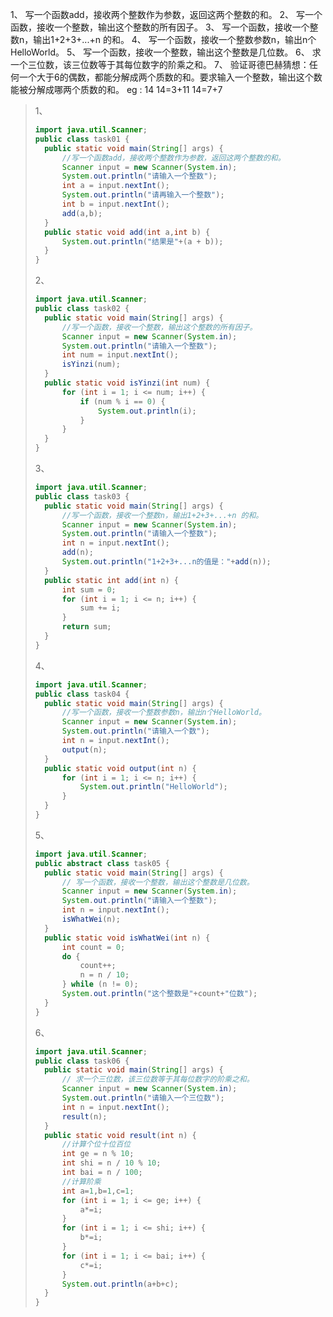 1、 写一个函数add，接收两个整数作为参数，返回这两个整数的和。
2、 写一个函数，接收一个整数，输出这个整数的所有因子。
3、 写一个函数，接收一个整数n，输出1+2+3+...+n 的和。
4、 写一个函数，接收一个整数参数n，输出n个HelloWorld。
5、 写一个函数，接收一个整数，输出这个整数是几位数。
6、 求一个三位数，该三位数等于其每位数字的阶乘之和。
7、 验证哥德巴赫猜想：任何一个大于6的偶数，都能分解成两个质数的和。要求输入一个整数，输出这个数能被分解成哪两个质数的和。
		eg : 14
		14=3+11
		14=7+7

> 1、
>
> ```java
> import java.util.Scanner;
> public class task01 {
> 	public static void main(String[] args) {
> 		//写一个函数add，接收两个整数作为参数，返回这两个整数的和。
> 		Scanner input = new Scanner(System.in);
> 		System.out.println("请输入一个整数");
> 		int a = input.nextInt();
> 		System.out.println("请再输入一个整数");
> 		int b = input.nextInt();
> 		add(a,b);
> 	}
> 	public static void add(int a,int b) {
> 		System.out.println("结果是"+(a + b));
> 	}
> }
> ```
>
> 2、
>
> ```java
> import java.util.Scanner;
> public class task02 {
> 	public static void main(String[] args) {
> 		//写一个函数，接收一个整数，输出这个整数的所有因子。
> 		Scanner input = new Scanner(System.in);
> 		System.out.println("请输入一个整数");
> 		int num = input.nextInt();
> 		isYinzi(num);
> 	}
> 	public static void isYinzi(int num) {
> 		for (int i = 1; i <= num; i++) {
> 			if (num % i == 0) {
> 				System.out.println(i);
> 			}
> 		}
> 	}
> }
> ```
>
> 3、
>
> ```java
> import java.util.Scanner;
> public class task03 {
> 	public static void main(String[] args) {
> 		//写一个函数，接收一个整数n，输出1+2+3+...+n 的和。
> 		Scanner input = new Scanner(System.in);
> 		System.out.println("请输入一个整数");
> 		int n = input.nextInt();
> 		add(n);
> 		System.out.println("1+2+3+...n的值是："+add(n));
> 	}
> 	public static int add(int n) {
> 		int sum = 0;
> 		for (int i = 1; i <= n; i++) {
> 			sum += i;
> 		}
> 		return sum;
> 	}
> }
> ```
>
> 4、
>
> ```java
> import java.util.Scanner;
> public class task04 {
> 	public static void main(String[] args) {
> 		//写一个函数，接收一个整数参数n，输出n个HelloWorld。
> 		Scanner input = new Scanner(System.in);
> 		System.out.println("请输入一个数");
> 		int n = input.nextInt();
> 		output(n);
> 	}
> 	public static void output(int n) {
> 		for (int i = 1; i <= n; i++) {
> 			System.out.println("HelloWorld");
> 		}
> 	}
> }
> ```
>
> 5、
>
> ```java
> import java.util.Scanner;
> public abstract class task05 {
> 	public static void main(String[] args) {
> 		// 写一个函数，接收一个整数，输出这个整数是几位数。
> 		Scanner input = new Scanner(System.in);
> 		System.out.println("请输入一个整数");
> 		int n = input.nextInt();
> 		isWhatWei(n);	
> 	}
> 	public static void isWhatWei(int n) {
> 		int count = 0;
> 		do {
> 			count++;
> 			n = n / 10;
> 		} while (n != 0);
> 		System.out.println("这个整数是"+count+"位数");
> 	}
> }
> ```
>
> 6、
>
> ```java
> import java.util.Scanner;
> public class task06 {
> 	public static void main(String[] args) {
> 		// 求一个三位数，该三位数等于其每位数字的阶乘之和。
> 		Scanner input = new Scanner(System.in);
> 		System.out.println("请输入一个三位数");
> 		int n = input.nextInt();
> 		result(n);
> 	}
> 	public static void result(int n) {
> 		//计算个位十位百位
> 		int ge = n % 10;
> 		int shi = n / 10 % 10;
> 		int bai = n / 100;
> 		//计算阶乘
> 		int a=1,b=1,c=1;
> 		for (int i = 1; i <= ge; i++) {
> 			a*=i;
> 		}
> 		for (int i = 1; i <= shi; i++) {
> 			b*=i;
> 		}
> 		for (int i = 1; i <= bai; i++) {
> 			c*=i;
> 		}
> 		System.out.println(a+b+c);
> 	}
> }
> ```
>
> 